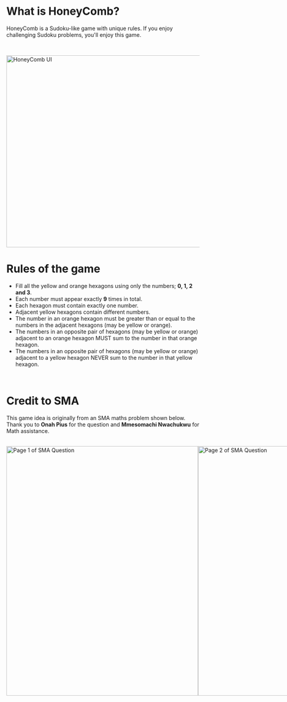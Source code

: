 <h1>What is HoneyComb?</h1>
<p>HoneyComb is a Sudoku-like game with unique rules. If you enjoy challenging Sudoku problems, you'll enjoy this game.</p>
<br/>

<img
     src = "https://user-images.githubusercontent.com/97707320/213306083-98f89bcb-7686-4bbe-b492-0e58e1b016ca.png"
     alt = "HoneyComb UI"
     width="700" height="500"
/>
<br/>

<h1>Rules of the game</h1>
<ul>
  <li>Fill all the yellow and orange hexagons using only the numbers; <strong>0, 1, 2 and 3</strong>.</li>
  <li>Each number must appear exactly <strong>9</strong> times in total.</li>
  <li>Each hexagon must contain exactly one number.</li>
  <li>Adjacent yellow hexagons contain different numbers.</li>
  <li>The number in an orange hexagon must be greater than or equal to the numbers in the adjacent hexagons (may be yellow or orange).</li>
  <li>The numbers in an opposite pair of hexagons (may be yellow or orange) adjacent to an orange hexagon MUST sum to the number in that orange hexagon.</li>
  <li>The numbers in an opposite pair of hexagons (may be yellow or orange) adjacent to a yellow hexagon NEVER sum to the number in that yellow hexagon. </li>
</ul>
<br/>

<h1>Credit to SMA</h1>
<p>
This game idea is originally from an SMA maths problem shown below.<br/>
Thank you to <strong>Onah Pius</strong> for the question and <strong>Mmesomachi Nwachukwu</strong> for Math assistance.
</p>
<br/>

<div style="display: flex; justify-content: space-between;">
    <img
         src="https://user-images.githubusercontent.com/97707320/213307666-df4bfefc-ef98-4825-9e14-8ef4a09914fd.jpeg"
         alt="Page 1 of SMA Question" width="500" height="650"
    />
    <img
         src="https://user-images.githubusercontent.com/97707320/213309995-80c2f381-577f-49a9-a666-84949c801707.jpeg"
         alt="Page 2 of SMA Question" width="500" height="650"
    />
</div>




